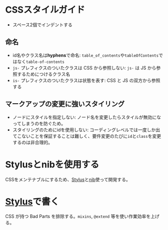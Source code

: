 # CSSスタイルガイド

- スペース2個でインデントする


## 命名

- id名やクラス名は**hyphens**で命名: `table_of_contents`や`tableOfContents`ではなく`table-of-contents`
- `js-` プレフィクスのついたクラスは CSS から参照しない: `js-` は JS から参照するためにつけるクラス名
- `is-` プレフィクスのついたクラスは状態を表す: CSS と JS の双方から参照する


## マークアップの変更に強いスタイリング

- ノードにスタイルを指定しない: ノード名を変更したらスタイルが無効になってしまうのを防ぐため。
- スタイリングのためにidを使用しない: コーディングレベルでは一度しか出てこないことを保証することは難しく、要件変更のたびに`id`と`class`を変更するのは非合理的。


# Stylusとnibを使用する

CSSをメンテナブルにするため、[Stylus](http://stylus-lang.com/)と[nib](https://tj.github.io/nib/)使って開発する。


# [Stylus](http://stylus-lang.com/)で書く

CSS が持つ Bad Parts を排除する。`mixins`, `@extend` 等を使い作業効率を上げる。
